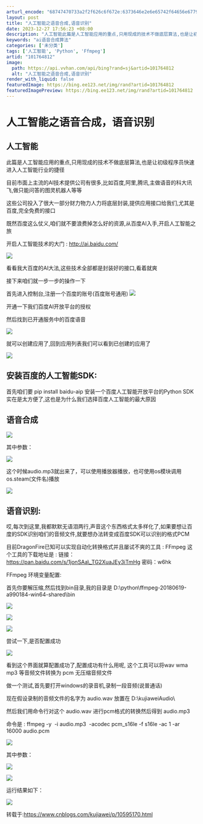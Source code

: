 ```yaml
---
arturl_encode: "68747470733a2f2f626c6f672e:6373646e2e6e65742f64656e6779616e7a68616e373732342f:61727469636c652f64657461696c732f313031373634383132"
layout: post
title: "人工智能之语音合成,语音识别"
date: 2023-12-27 17:56:23 +08:00
description: "人工智能此篇是人工智能应用的重点,只用现成的技术不做底层算法,也是让初级程序员快速进入人工智能行业的"
keywords: "ai语音合成算法"
categories: ['未分类']
tags: ['人工智能', 'Python', 'Ffmpeg']
artid: "101764812"
image:
  path: https://api.vvhan.com/api/bing?rand=sj&artid=101764812
  alt: "人工智能之语音合成,语音识别"
render_with_liquid: false
featuredImage: https://bing.ee123.net/img/rand?artid=101764812
featuredImagePreview: https://bing.ee123.net/img/rand?artid=101764812
---
```


# 人工智能之语音合成，语音识别

## 人工智能

此篇是人工智能应用的重点,只用现成的技术不做底层算法,也是让初级程序员快速进入人工智能行业的捷径

目前市面上主流的AI技术提供公司有很多,比如百度,阿里,腾讯,主做语音的科大讯飞,做只能问答的图灵机器人等等

这些公司投入了很大一部分财力物力人力将底层封装,提供应用接口给我们,尤其是百度,完全免费的接口

既然百度这么仗义,咱们就不要浪费掉怎么好的资源,从百度AI入手,开启人工智能之旅

开启人工智能技术的大门 : http://ai.baidu.com/

![](https://i-blog.csdnimg.cn/blog_migrate/42325de7716bd14faa0dd4dda6820cde.jpeg)

看看我大百度的AI大法,这些技术全部都是封装好的接口,看着就爽

接下来咱们就一步一步的操作一下

首先进入控制台,注册一个百度的账号(百度账号通用)
![](https://i-blog.csdnimg.cn/blog_migrate/b6eabbb9cbcdf4237fedaed9893a8b7c.jpeg)

开通一下我们百度AI开放平台的授权

然后找到已开通服务中的百度语音

![](https://i-blog.csdnimg.cn/blog_migrate/b3974bfd6fe2c3724470a354c9e27fd9.png)

就可以创建应用了,回到应用列表我们可以看到已创建的应用了

![](https://i-blog.csdnimg.cn/blog_migrate/e0a8b5a264e5d1babda7add1a1eac2e7.png)

## 安装百度的人工智能SDK:

首先咱们要 pip install baidu-aip 安装一个百度人工智能开放平台的Python SDK实在是太方便了,这也是为什么我们选择百度人工智能的最大原因

## 语音合成

![](https://i-blog.csdnimg.cn/blog_migrate/b7e3d39461be9311c00256c6a48bfe3f.png)

其中参数：

![](https://i-blog.csdnimg.cn/blog_migrate/3583568ed392464739356220c4cdd753.png)

这个时候audio.mp3就出来了，可以使用播放器播放，也可使用os模块调用os.steam(文件名)播放

![](https://i-blog.csdnimg.cn/blog_migrate/a786aa15b5f0fb681d35b0fd6d86dff2.png)

## 语音识别:

哎,每次到这里,我都默默无语泪两行,声音这个东西格式太多样化了,如果要想让百度的SDK识别咱们的音频文件,就要想办法转变成百度SDK可以识别的格式PCM

目前DragonFire已知可以实现自动化转换格式并且屡试不爽的工具 : FFmpeg 这个工具的下载地址是 : 链接：https://pan.baidu.com/s/1jonSAa\_TG2XuaJEy3iTmHg 密码：w6hk

FFmpeg 环境变量配置:

首先你要解压缩,然后找到bin目录,我的目录是 D:\python\ffmpeg-20180619-a990184-win64-shared\bin

![](https://i-blog.csdnimg.cn/blog_migrate/99c38ffe91b00898e9569a6fef9a918e.png)

![](https://i-blog.csdnimg.cn/blog_migrate/0942d30d0d7cfef9bffc2e28d55b50fc.png)

![](https://i-blog.csdnimg.cn/blog_migrate/0499a564c4ee758f853522ef0d517d54.png)

尝试一下,是否配置成功

![](https://i-blog.csdnimg.cn/blog_migrate/d43077e66e8b8efa9f85c4ef32b22c6a.png)

看到这个界面就算配置成功了,配置成功有什么用呢, 这个工具可以将wav wma mp3 等音频文件转换为 pcm 无压缩音频文件

做一个测试,首先要打开windows的录音机,录制一段音频(说普通话)

现在假设录制的音频文件的名字为 audio.wav 放置在 D:\kujiaweiAudio\

然后我们用命令行对这个 audio.wav 进行pcm格式的转换然后得到 audio.mp3

命令是 : ffmpeg -y  -i audio.mp3  -acodec pcm\_s16le -f s16le -ac 1 -ar 16000 audio.pcm

![](https://i-blog.csdnimg.cn/blog_migrate/23bd15d438a0b32e710b43a135c57649.png)

其中参数：

![](https://i-blog.csdnimg.cn/blog_migrate/d6a15120e089d8f7447b798b6d8444dd.png)

![](https://i-blog.csdnimg.cn/blog_migrate/4a6b74a3c8962edba3f9d9bf0035cff1.png)

运行结果如下：

![](https://i-blog.csdnimg.cn/blog_migrate/ea4979c0dcfe402b343c025f595d45b5.png)

转载于:https://www.cnblogs.com/kujiawei/p/10595170.html